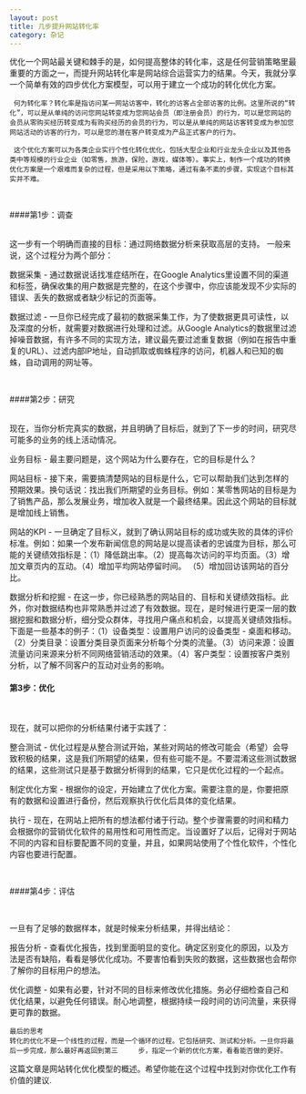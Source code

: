 ```yaml
---
layout: post
title: 几步提升网站转化率
category: 杂记
---
```


   优化一个网站最关键和棘手的是，如何提高整体的转化率，这是任何营销策略里最重要的方面之一，而提升网站转化率是网站综合运营实力的结果。今天，我就分享一个简单有效的四步优化方案模型，可以用于建立一个成功的转化优化方案。

     何为转化率？转化率是指访问某一网站访客中，转化的访客占全部访客的比例。这里所说的“转化”，可以是从单纯的访问您网站转变成为您网站会员（即注册会员）的行为，可以是您网站的会员从零购买经历转变成为有购买经历的会员的行为，可以是从单纯的网站访客转变成为参加您网站活动的访客的行为，可以是您的潜在客户转变成为产品正式客户的行为。

     这个优化方案可以为各类企业实行个性化转化优化，包括大型企业和行业龙头企业以及其他各类中等规模的行业企业（如零售，旅游，保险，游戏，媒体等）。事实上，制作一个成功的转换优化方案是一个艰难而复杂的过程，但是采用以下策略，通过有条不紊的步骤，实现这个目标其实并不难。
   
<br />

####第1步：调查

<br />
这一步有一个明确而直接的目标：通过网络数据分析来获取高层的支持。 一般来说，这个过程分为两个部分：

数据采集 - 通过数据说话找准症结所在，在Google Analytics里设置不同的渠道和标签，确保收集的用户数据是完整的，在这个步骤中，你应该能发现不少实际的错误、丢失的数据或者缺少标记的页面等。

数据过滤 - 一旦你已经完成了最初的数据采集工作，为了使数据更具可读性，以及深度的分析，就需要对数据进行处理和过滤。从Google Analytics的数据里过滤掉噪音数据，有许多不同的实现方法，建议最先要过滤重复数据（例如在报告中重复的URL）、过滤内部IP地址，自动抓取或蜘蛛程序的访问，机器人和已知的蜘蛛，自动调用的网址等。

<br />

####第2步：研究

<br />
现在，当你分析完真实的数据，并且明确了目标后，就到了下一步的时间，研究尽可能多的业务的线上活动情况。

业务目标 - 最主要问题是，这个网站为什么要存在，它的目标是什么？

网站目标 - 接下来，需要搞清楚网站的目标是什么，它可以帮助我们达到怎样的预期效果。换句话说：找出我们所期望的业务目标。例如：某零售网站的目标是为了销售产品，那么发展业务，增加收入就是一个最终结果。因此这个网站的目标就是增加线上销售。

网站的KPI - 一旦确定了目标义，就到了确认网站目标的成功或失败的具体的评价标准。例如：如果一个发布新闻信息的网站是以提高读者的忠诚度为目标，那么可能的关键绩效指标是：（1）降低跳出率。（2）提高每次访问的平均页面。（3）增加文章页内的互动。（4）增加平均网站停留时间。 （5）增加回访该网站的百分比。

数据分析和挖掘 - 在这一步，你已经熟悉的网站目的、目标和关键绩效指标。此外，你对数据结构也非常熟悉并过滤了有效数据。现在，是时候进行更深一层的数据挖掘和数据分析，细分受众群体，寻找用户痛点和机会，以提高关键绩效指标。下面是一些基本的例子：（1）设备类型：设置用户访问的设备类型 - 桌面和移动。（2）分类目录：设置分类目录页面来分析每个分类的流量。（3）访问来源：设置流量访问来源来分析不同网络营销活动的效果。（4）客户类型：设置按客户类别分析，以了解不同客户的互动对业务的影响。
<br />

#### 第3步：优化

<br />

现在，就可以把你的分析结果付诸于实践了：

整合测试 - 优化过程是从整合测试开始，某些对网站的修改可能会（希望）会导致积极的结果，这是我们所期望的结果，但有些可能不是。不要混淆这些测试数据的结果，这些测试只是基于数据分析得到的结果，它只是优化过程的一个起点。

制定优化方案 - 根据你的设定，开始建立了优化方案。需要注意的是，你要把原有的数据和设置进行备份，然后观察执行优化后具体的变化结果。

执行 - 现在，在网站上把所有的想法都付诸于行动。整个步骤需要的时间和精力会根据你的营销优化软件的易用性和可用性而定。当设置好了以后，记得对于网站不同的内容和目标要配置不同的变量，并且，如果网站使用了个性化软件，个性化内容也要进行配置。

<br />

####第4步：评估

<br />

一旦有了足够的数据样本，就是时候来分析结果，并得出结论：

报告分析 - 查看优化报告，找到里面明显的变化。确定区别变化的原因，以及方法是否有缺陷，看看是够优化成功。不要害怕看到失败的数据，这些数据也会帮你了解你的目标用户的想法。

优化调整 - 如果有必要，针对不同的目标来修改优化措施。务必仔细检查自己和优化结果，以避免任何错误。耐心地调整，根据持续一段时间的访问流量，来获得更可靠的数据。

    最后的思考
    转化的优化不是一个线性的过程，而是一个循环的过程。它包括研究、测试和分析。一旦你将最后一步完成，那么最好再返回到第三     步，指定一个新的优化方案，看看能否做的更好。

这篇文章是网站转化优化模型的概述。希望你能在这个过程中找到对你优化工作有价值的建议.

